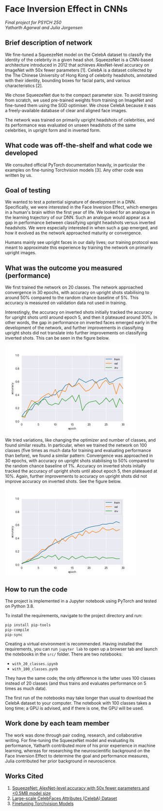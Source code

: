 # Face Inversion Effect in CNNs

_Final project for PSYCH 250_  
_Yatharth Agarwal and Julia Jorgensen_


## Brief description of network

We fine-tuned a SqueezeNet model on the CelebA dataset to classify the identity of the celebrity in a given head shot. SqueezeNet is a CNN-based architecture introduced in 2012 that achieves AlexNet-level accuracy on ImageNet with 50x fewer parameters [1]. CelebA is a dataset collected by the The Chinese University of Hong Kong of celebrity headshots, annotated with their identity, bounding boxes for facial parts, and various characteristics [2].

We chose SqueezeNet due to the compact parameter size. To avoid training from scratch, we used pre-trained weights from training on ImageNet and fine-tuned them using the SGD optimiser. We chose CelebA because it was a freely-available database of clear and aligned face images.

The network was trained on primarily upright headshots of celebrities, and its performance was evaluated on unseen headshots of the same celebrities, in upright form and in inverted form. 


## What code was off-the-shelf and what code we developed

We consulted official PyTorch documentation heavily, in particular the examples on fine-tuning Torchvision models [3]. Any other code was written by us.


## Goal of testing

We wanted to test a potential signature of development in a DNN. Specifically, we were interested in the Face Inversion Effect, which emerges in a human's brain within the first year of life. We looked for an analogue in the learning trajectory of our DNN. Such an analogue would appear as a gap in performance between classifying upright headshots versus inverted headshots. We were especially interested in when such a gap emerged, and how it evolved as the network approached maturity or convergence.

Humans mainly see upright faces in our daily lives; our training protocol was meant to approximate this experience by training the network on primarily upright images.

## What was the outcome you measured (performance)

We first trained the network on 20 classes. The network approached convergence in 30 epochs, with accuracy on upright shots stabilising to around 50% compared to the random chance baseline of 5%. This accuracy is measured on validation data not used in training.

Interestingly, the accuracy on inverted shots initially tracked the accuracy for upright shots until around epoch 5, and then it plateaued around 30%. In other words, the gap in performance on inverted faces emerged early in the development of the network, and further improvements in classifying upright shots did not translate into further improvements on classifying inverted shots. This can be seen in the figure below.

![](src/plots/5_sgd_20class_acc.png)

We tried variations, like changing the optimizer and number of classes, and found similar results. In particular, when we trained the network on 100 classes (five times as much data for training and evaluating performance than before), we found a similar pattern: Convergence was approached in 30 epochs, with accuracy on upright shots stabilising to 50% compared to the random chance baseline of 1%. Accuracy on inverted shots initally tracked the accuracy of upright shots until about epoch 5, then plateaued at 10%. Again, further improvements to accuracy on upright shots did not improve accuracy on inverted shots. See the figure below.

![](src/plots/8_sgd_100class_acc.png)


## How to run the code

The project is implemented in a Jupyter notebook using PyTorch and tested on Python 3.8.

To install the requirements, navigate to the project directory and run:

```
pip install pip-tools
pip-compile
pip-sync
```

Creating a virtual environment is recommended. Having installed the requirements, you can run `jupyter lab` to open up a browser tab and launch the notebooks in the `src/` folder. There are two notebooks:

- `with_20_classes.ipynb`
- `with_100_classes.pynb`

They have the same code; the only difference is the latter uses 100 classes instead of 20 classes (and thus trains and evaluates performance on 5 times as much data).

The first run of the notebooks may take longer than usual to download the CelebA dataset to your computer. The notebook with 100 classes takes a long time; a GPU is advised, and if there is one, the GPU will be used.


## Work done by each team member

The work was done through pair coding, research, and collaborative writing. For fine-tuning the SqueezeNet model and evaluating its performance, Yatharth contributed more of his prior experience in machine learning, whereas for researching the neuroscientific background on the Face Inversion Effect to determine the goal and performance measures, Julia contributed her prior background in neuroscience. 

<!-- Yatharth had the stronger machine learning background and Julia had a strong neuroscience background, so Yatharth took the lead on coding and Julia took the lead on research and presentation. Yatharth fine-tuned the SqueezeNet model and evaluated its performance, Julia researched the neuroscience background of the face inversion effect to guide what the goal and performance measures should be. She also created the presentation. Both Yatharth and Julia were involved in deciding the goals of the project and determining the training sets, testing sets, and performance measures to use. -->


## Works Cited

1. [SqueezeNet: AlexNet-level accuracy with 50x fewer parameters and <0.5MB model size](https://arxiv.org/abs/1602.07360)
2. [Large-scale CelebFaces Attributes (CelebA) Dataset](http://mmlab.ie.cuhk.edu.hk/projects/CelebA.html)
3. [Finetuning Torchvision Models](https://pytorch.org/tutorials/beginner/finetuning_torchvision_models_tutorial.html)

